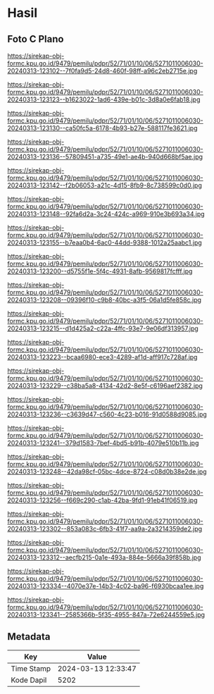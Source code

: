 # Hasil

## Foto C Plano

https://sirekap-obj-formc.kpu.go.id/9479/pemilu/pdpr/52/71/01/10/06/5271011006030-20240313-123102--7f0fa9d5-24d8-460f-98ff-a96c2eb2715e.jpg

https://sirekap-obj-formc.kpu.go.id/9479/pemilu/pdpr/52/71/01/10/06/5271011006030-20240313-123123--b1623022-1ad6-439e-b01c-3d8a0e6fab18.jpg

https://sirekap-obj-formc.kpu.go.id/9479/pemilu/pdpr/52/71/01/10/06/5271011006030-20240313-123130--ca50fc5a-6178-4b93-b27e-588117fe3621.jpg

https://sirekap-obj-formc.kpu.go.id/9479/pemilu/pdpr/52/71/01/10/06/5271011006030-20240313-123136--57809451-a735-49e1-ae4b-940d668bf5ae.jpg

https://sirekap-obj-formc.kpu.go.id/9479/pemilu/pdpr/52/71/01/10/06/5271011006030-20240313-123142--f2b06053-a21c-4d15-8fb9-8c738599c0d0.jpg

https://sirekap-obj-formc.kpu.go.id/9479/pemilu/pdpr/52/71/01/10/06/5271011006030-20240313-123148--92fa6d2a-3c24-424c-a969-910e3b693a34.jpg

https://sirekap-obj-formc.kpu.go.id/9479/pemilu/pdpr/52/71/01/10/06/5271011006030-20240313-123155--b7eaa0b4-6ac0-44dd-9388-1012a25aabc1.jpg

https://sirekap-obj-formc.kpu.go.id/9479/pemilu/pdpr/52/71/01/10/06/5271011006030-20240313-123200--d5755f1e-5f4c-4931-8afb-9569817fcfff.jpg

https://sirekap-obj-formc.kpu.go.id/9479/pemilu/pdpr/52/71/01/10/06/5271011006030-20240313-123208--09396f10-c9b8-40bc-a3f5-06a1d5fe858c.jpg

https://sirekap-obj-formc.kpu.go.id/9479/pemilu/pdpr/52/71/01/10/06/5271011006030-20240313-123215--d1d425a2-c22a-4ffc-93e7-9e06df313957.jpg

https://sirekap-obj-formc.kpu.go.id/9479/pemilu/pdpr/52/71/01/10/06/5271011006030-20240313-123223--bcaa6980-ece3-4289-af1d-aff917c728af.jpg

https://sirekap-obj-formc.kpu.go.id/9479/pemilu/pdpr/52/71/01/10/06/5271011006030-20240313-123229--c38ba5a8-4134-42d2-8e5f-c6196aef2382.jpg

https://sirekap-obj-formc.kpu.go.id/9479/pemilu/pdpr/52/71/01/10/06/5271011006030-20240313-123236--c3639d47-c560-4c23-b016-91d0588d9085.jpg

https://sirekap-obj-formc.kpu.go.id/9479/pemilu/pdpr/52/71/01/10/06/5271011006030-20240313-123241--379d1583-7bef-4bd5-b91b-4079e510b11b.jpg

https://sirekap-obj-formc.kpu.go.id/9479/pemilu/pdpr/52/71/01/10/06/5271011006030-20240313-123248--42da98cf-05bc-4dce-8724-c08d0b38e2de.jpg

https://sirekap-obj-formc.kpu.go.id/9479/pemilu/pdpr/52/71/01/10/06/5271011006030-20240313-123256--f669c290-c1ab-42ba-9fd1-91eb41f06519.jpg

https://sirekap-obj-formc.kpu.go.id/9479/pemilu/pdpr/52/71/01/10/06/5271011006030-20240313-123302--853a083c-6fb3-41f7-aa9a-2a3214359de2.jpg

https://sirekap-obj-formc.kpu.go.id/9479/pemilu/pdpr/52/71/01/10/06/5271011006030-20240313-123312--aecfb215-0a1e-493a-884e-5666a39f858b.jpg

https://sirekap-obj-formc.kpu.go.id/9479/pemilu/pdpr/52/71/01/10/06/5271011006030-20240313-123334--4070e37e-14b3-4c02-ba96-f6930bcaa1ee.jpg

https://sirekap-obj-formc.kpu.go.id/9479/pemilu/pdpr/52/71/01/10/06/5271011006030-20240313-123341--2585366b-5f35-4955-847a-72e6244559e5.jpg


## Metadata

| Key        | Value               |
| ---------- | ------------------- |
| Time Stamp | 2024-03-13 12:33:47 |
| Kode Dapil | 5202                |



